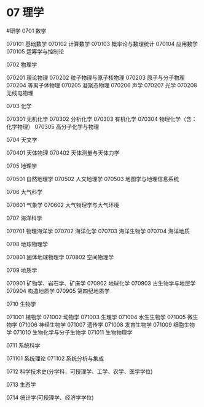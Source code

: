 # 07 理学
#研学
0701 数学

070101 基础数学
070102 计算数学
070103 概率论与数理统计
070104 应用数学
070105 运筹学与控制论

0702 物理学

070201 理论物理
070202 粒子物理与原子核物理
070203 原子与分子物理
070204 等离子体物理
070205 凝聚态物理
070206 声学
070207 光学
070208 无线电物理

0703 化学

070301 无机化学
070302 分析化学
070303 有机化学
070304 物理化学（含：化学物理）
070305 高分子化学与物理

0704 天文学

070401 天体物理
070402 天体测量与天体力学

0705 地理学

070501 自然地理学
070502 人文地理学
070503 地图学与地理信息系统

0706 大气科学

070601 气象学
070602 大气物理学与大气环境

0707 海洋科学

070701 物理海洋学
070702 海洋化学
070703 海洋生物学
070704 海洋地质

0708 地球物理学

070801 固体地球物理学
070802 空间物理学

0709 地质学

070901 矿物学、岩石学、矿床学
070902 地球化学
070903 古生物学与地层学
070904 构造地质学
070905 第四纪地质学

0710 生物学

071001 植物学
071002 动物学
071003 生理学
071004 水生生物学
071005 微生物学
071006 神经生物学
071007 遗传学
071008 发育生物学
071009 细胞生物学
071010 生物化学与分子生物学
071011 生物物理学

0711 系统科学

071101 系统理论
071102 系统分析与集成

0712 科学技术史(分学科，可授理学、工学、农学、医学学位)

0713 生态学

0714 统计学(可授理学、经济学学位)